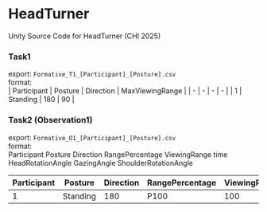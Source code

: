 # HeadTurner

Unity Source Code for HeadTurner (CHI 2025)

### Task1
export: `Formative_T1_[Participant]_[Posture].csv`  
format:  
| Participant | Posture | Direction | MaxViewingRange |
| - | - | - | - |
| 1 | Standing | 180 | 90 |

### Task2 (Observation1)
export: `Formative_O1_[Participant]_[Posture].csv`  
format:  
Participant	Posture	Direction	RangePercentage	ViewingRange	time	HeadRotationAngle	GazingAngle	ShoulderRotationAngle

| Participant | Posture | Direction | RangePercentage | ViewingRange | time | HeadRotationAngle | GazingAngle | ShoulderRotationAngle | 
| - | - | - | - | - | - | - | - | - |
| 1 |	Standing |	180	 | P100 |	100 |	11.76902 | 2.118864	| 0 | 1.229397 |

